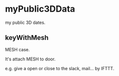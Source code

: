 # myPublic3DData

my public 3D dates.

## keyWithMesh
MESH case.

It's attach MESH to door.

e.g. give a open or close to the slack, mail... by IFTTT.


